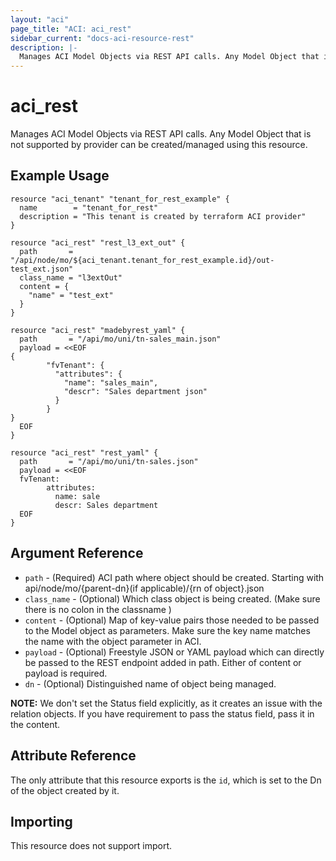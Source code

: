 ```yaml
---
layout: "aci"
page_title: "ACI: aci_rest"
sidebar_current: "docs-aci-resource-rest"
description: |-
  Manages ACI Model Objects via REST API calls. Any Model Object that is not supported by provider can be created/managed using this resource.
---
```


# aci_rest

Manages ACI Model Objects via REST API calls. Any Model Object that is not supported by provider can be created/managed using this resource.

## Example Usage

```hcl
resource "aci_tenant" "tenant_for_rest_example" {
  name        = "tenant_for_rest"
  description = "This tenant is created by terraform ACI provider"
}

resource "aci_rest" "rest_l3_ext_out" {
  path       = "/api/node/mo/${aci_tenant.tenant_for_rest_example.id}/out-test_ext.json"
  class_name = "l3extOut"
  content = {
    "name" = "test_ext"
  }
}

resource "aci_rest" "madebyrest_yaml" {
  path       = "/api/mo/uni/tn-sales_main.json"
  payload = <<EOF
{
        "fvTenant": {
          "attributes": {
            "name": "sales_main",
            "descr": "Sales department json"
          }
        }
}
  EOF
}

resource "aci_rest" "rest_yaml" {
  path       = "/api/mo/uni/tn-sales.json"
  payload = <<EOF
  fvTenant:
        attributes:
          name: sale
          descr: Sales department
  EOF
}
```

## Argument Reference

- `path` - (Required) ACI path where object should be created. Starting with api/node/mo/{parent-dn}(if applicable)/{rn of object}.json
- `class_name` - (Optional) Which class object is being created. (Make sure there is no colon in the classname )
- `content` - (Optional) Map of key-value pairs those needed to be passed to the Model object as parameters. Make sure the key name matches the name with the object parameter in ACI.
- `payload` - (Optional) Freestyle JSON or YAML payload which can directly be passed to the REST endpoint added in path. Either of content or payload is required.
- `dn` - (Optional) Distinguished name of object being managed.

**NOTE:** We don't set the Status field explicitly, as it creates an issue with the relation objects. If you have requirement to pass the status field, pass it in the content.

## Attribute Reference

The only attribute that this resource exports is the `id`, which is set to the
Dn of the object created by it.

## Importing

This resource does not support import.
